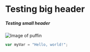 # Testing big header
##### Testing small header

![Image of puffin](https://cdn.creatureandcoagency.com/uploads/2014/06/Puffin-Facts-Image-2.jpg)

``` javascript
var myVar = "Hello, world!";
```
